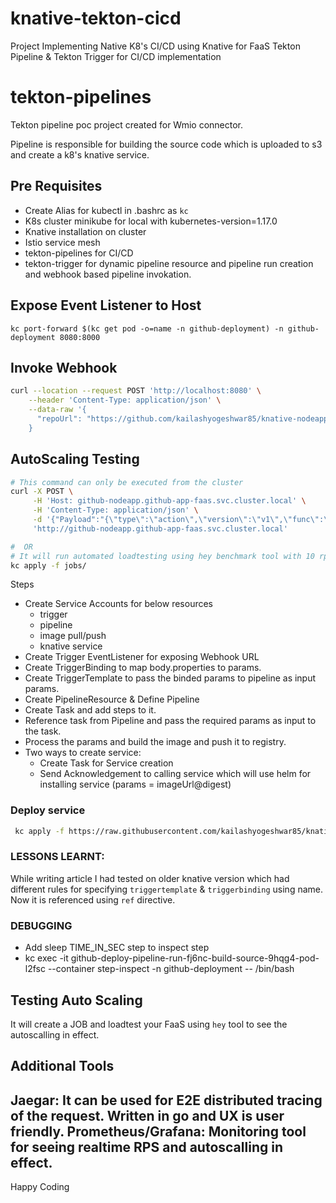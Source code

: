# knative-tekton-cicd
Project Implementing Native K8's CI/CD using Knative for FaaS Tekton Pipeline &amp; Tekton Trigger for CI/CD implementation

# tekton-pipelines

Tekton pipeline poc project created for Wmio connector.

Pipeline is responsible for building the source code which is uploaded to s3 and create a k8's knative service.

## Pre Requisites
*  Create Alias for kubectl in .bashrc as `kc`
*  K8s cluster minikube for local with kubernetes-version=1.17.0
*  Knative installation on cluster
*  Istio service mesh
*  tekton-pipelines for CI/CD
*  tekton-trigger for dynamic pipeline resource and pipeline run creation and webhook based pipeline invokation.

## Expose Event Listener to Host
`kc port-forward $(kc get pod -o=name -n github-deployment) -n github-deployment 8080:8000`

## Invoke Webhook
``` bash
curl --location --request POST 'http://localhost:8080' \
    --header 'Content-Type: application/json' \
    --data-raw '{
      "repoUrl": "https://github.com/kailashyogeshwar85/knative-nodeapp.git"
    }
```
## AutoScaling Testing
``` bash
# This command can only be executed from the cluster
curl -X POST \
     -H 'Host: github-nodeapp.github-app-faas.svc.cluster.local' \
     -H 'Content-Type: application/json' \
     -d '{"Payload":"{\"type\":\"action\",\"version\":\"v1\",\"func\":\"print\",\"input\":{\"log\":\"Hello I am Logger\"}}"}' \
     'http://github-nodeapp.github-app-faas.svc.cluster.local'

#  OR
# It will run automated loadtesting using hey benchmark tool with 10 rps
kc apply -f jobs/
```


Steps
- Create Service Accounts for below resources
     - trigger
     - pipeline
     - image pull/push
     - knative service
- Create Trigger EventListener for exposing Webhook URL
- Create TriggerBinding to map body.properties to params.
- Create TriggerTemplate to pass the binded params to pipeline as input params.
- Create PipelineResource & Define Pipeline
- Create Task and add steps to it.
- Reference task from Pipeline and pass the required params as input to the task.
- Process the params and build the image and push it to registry.
- Two ways to create service:
  - Create Task for Service creation
  - Send Acknowledgement to calling service which will use helm for installing service (params = imageUrl@digest)

### Deploy service
``` bash
 kc apply -f https://raw.githubusercontent.com/kailashyogeshwar85/knative-nodeapp/master/service.yaml
```
### LESSONS LEARNT:
  While writing article I had tested on older knative version which had different rules for specifying `triggertemplate` & `triggerbinding` using name.
  Now it is referenced using `ref` directive.

### DEBUGGING
- Add sleep TIME_IN_SEC step to inspect step
- kc  exec -it github-deploy-pipeline-run-fj6nc-build-source-9hqg4-pod-l2fsc --container step-inspect -n github-deployment -- /bin/bash
## Testing Auto Scaling
It will create a JOB and loadtest your FaaS using `hey` tool to see the autoscalling in effect.

## Additional Tools
Jaegar: It can be used for E2E distributed tracing of the request. Written in go and UX is user friendly.
Prometheus/Grafana: Monitoring tool for seeing realtime RPS and autoscalling in effect.
---
Happy Coding
